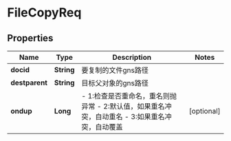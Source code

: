 # FileCopyReq

## Properties
Name | Type | Description | Notes
------------ | ------------- | ------------- | -------------
**docid** | **String** | 要复制的文件gns路径 | 
**destparent** | **String** | 目标父对象的gns路径 | 
**ondup** | **Long** | - 1:检查是否重命名，重名则抛异常  - 2:默认值，如果重名冲突，自动重名  - 3:如果重名冲突，自动覆盖   |  [optional]

